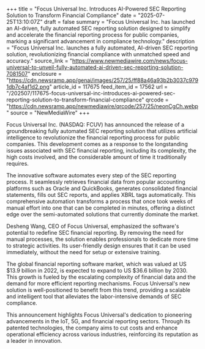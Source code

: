+++
title = "Focus Universal Inc. Introduces AI-Powered SEC Reporting Solution to Transform Financial Compliance"
date = "2025-07-25T13:10:07Z"
draft = false
summary = "Focus Universal Inc. has launched an AI-driven, fully automated SEC reporting solution designed to simplify and accelerate the financial reporting process for public companies, marking a significant advancement in compliance technology."
description = "Focus Universal Inc. launches a fully automated, AI-driven SEC reporting solution, revolutionizing financial compliance with unmatched speed and accuracy."
source_link = "https://www.newmediawire.com/news/focus-universal-to-unveil-fully-automated-ai-driven-sec-reporting-solution-7081507"
enclosure = "https://cdn.newsramp.app/genai/images/257/25/ff88a46a93b2b3037c9791db7c4af1d2.png"
article_id = 117675
feed_item_id = 17562
url = "/202507/117675-focus-universal-inc-introduces-ai-powered-sec-reporting-solution-to-transform-financial-compliance"
qrcode = "https://cdn.newsramp.app/newmediawire/qrcode/257/25/neonCgCh.webp"
source = "NewMediaWire"
+++

<p>Focus Universal Inc. (NASDAQ: FCUV) has announced the release of a groundbreaking fully automated SEC reporting solution that utilizes artificial intelligence to revolutionize the financial reporting process for public companies. This development comes as a response to the longstanding issues associated with SEC financial reporting, including its complexity, the high costs involved, and the considerable amount of time it traditionally requires.</p><p>The innovative software automates every step of the SEC reporting process. It seamlessly retrieves financial data from popular accounting platforms such as Oracle and QuickBooks, generates consolidated financial statements, fills out SEC reports, and applies XBRL tags automatically. This comprehensive automation transforms a process that once took weeks of manual effort into one that can be completed in minutes, offering a distinct edge over the semi-automated solutions that currently dominate the market.</p><p>Desheng Wang, CEO of Focus Universal, emphasized the software's potential to redefine SEC financial reporting. By removing the need for manual processes, the solution enables professionals to dedicate more time to strategic activities. Its user-friendly design ensures that it can be used immediately, without the need for setup or extensive training.</p><p>The global financial reporting software market, which was valued at US $13.9 billion in 2022, is expected to expand to US $36.6 billion by 2030. This growth is fueled by the escalating complexity of financial data and the demand for more efficient reporting mechanisms. Focus Universal's new solution is well-positioned to benefit from this trend, providing a scalable and intelligent tool that alleviates the labor-intensive demands of SEC compliance.</p><p>This announcement highlights Focus Universal's dedication to pioneering advancements in the IoT, 5G, and financial reporting sectors. Through its patented technologies, the company aims to cut costs and enhance operational efficiency across various industries, reinforcing its reputation as a leader in innovation.</p>